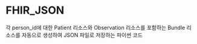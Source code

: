# FHIR_JSON

각 person_id에 대한 Patient 리소스와 Observation 리소스를 포함하는 Bundle 리소스를 자동으로 생성하여 JSON 파일로 저장하는 파이썬 코드